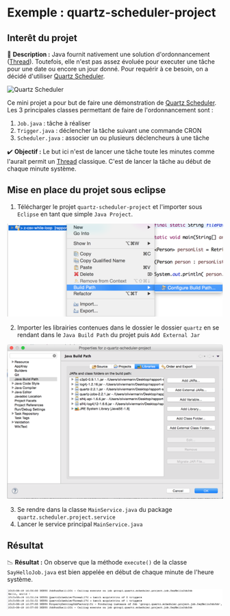 # Exemple : quartz-scheduler-project

## Interêt du projet

:mag_right: **Description :** Java fournit nativement une solution d'ordonnancement ([Thread](http://docs.oracle.com/javase/7/docs/api/java/lang/Thread.html)). Toutefois, elle n'est pas assez évoluée pour executer une tâche pour une date ou encore un jour donné. Pour requérir à ce besoin, on a décidé d'utiliser [Quartz Scheduler](http://quartz-scheduler.org/).

![Quartz Scheduler](http://quartz-scheduler.org/images/logos/logo-quartz-scheduler.png)

Ce mini projet a pour but de faire une démonstration de [Quartz Scheduler](http://quartz-scheduler.org/). Les 3 principales classes permettant de faire de l'ordonnancement sont :

1. ```Job.java``` : tâche à réaliser
2. ```Trigger.java``` : déclencher la tâche suivant une commande CRON 
3. ```Scheduler.java``` : associer un ou plusieurs déclencheurs à une tâche

:heavy_check_mark: **Objectif :** Le but ici n'est de lancer une tâche toute les minutes comme l'aurait permit un [Thread](http://docs.oracle.com/javase/7/docs/api/java/lang/Thread.html) classique. C'est de lancer la tâche au début de chaque minute système. 

## Mise en place du projet sous eclipse

1. Télécharger le projet ```quartz-scheduler-project``` et l'importer sous ```Eclipse``` en tant que simple ```Java Project```. 

![se rendre dans les librairies](https://github.com/oliviermarin/rapport-stage-exemples/blob/master/images/conf-build-path.png?raw=true)

2. Importer les librairies contenues dans le dossier le dossier ```quartz``` en se rendant dans le ```Java Build Path``` du projet puis ```Add External Jar```

![IMAGE ALT TEXT HERE](https://github.com/oliviermarin/rapport-stage-exemples/blob/master/images/ext-lib-qtz-schlr.png?raw=true)

3. Se rendre dans la classe ```MainService.java``` du package ```quartz.scheduler.project.service```
4. Lancer le service principal ```MainService.java```   

## Résultat

:chart_with_downwards_trend: **Résultat :** On observe que la méthode ```execute()``` de la classe ```SayHelloJob.java``` est bien appelée en début de chaque minute de l'heure système.

![IMAGE ALT TEXT HERE](https://github.com/oliviermarin/rapport-stage-exemples/blob/master/images/console-quartz-scheduler-project.PNG?raw=true)

